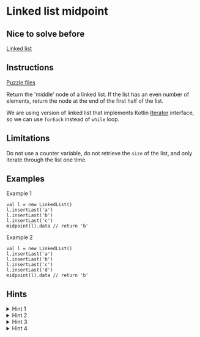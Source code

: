 # Linked list midpoint

## Nice to solve before
[Linked list](/app/build/tmp/kotlin-classes/debugUnitTest/com/igorwojda/datastructure/linkedlist)

## Instructions

[Puzzle files](.)

Return the 'middle' node of a linked list. If the list has an even number of elements, return
the node at the end of the first half of the list.

We are using version of linked list that implements Kotlin
[Iterator](https://kotlinlang.org/api/latest/jvm/stdlib/kotlin.collections/-iterator/index.html) interface, so we can use `forEach` instead
of `while` loop.

## Limitations

Do not use a counter variable, do not retrieve the `size` of the list, and only iterate through the list one time.

## Examples

Example 1

```
val l = new LinkedList()
l.insertLast('a')
l.insertLast('b')
l.insertLast('c')
midpoint(l).data // return 'b'
```

Example 2

```
val l = new LinkedList()
l.insertLast('a')
l.insertLast('b')
l.insertLast('c')
l.insertLast('d')
midpoint(l).data // return 'b'
```

## Hints

<details>
<summary>Hint 1</summary>
We should use more then one variable to store values that are retrieved during iteration (two pointer solution)
</details>

<details>
<summary>Hint 2</summary>
Name of these variables should be `slow` and `fast`
</details>

<details>
<summary>Hint 3</summary>
Assign next node to `slow` variable in every iteration
</details>

<details>
<summary>Hint 4</summary>
Assign next node of next node to `fast` variable in every iteration
</details>

